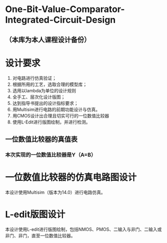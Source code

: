 # One-Bit-Value-Comparator-Integrated-Circuit-Design
## （本库为本人课程设计备份）
# 设计要求
1. 对电路进行仿真验证；
2. 根据所用的工艺，选取合理的模型库；
3. 选用以lambda为单位的设计规则
4. 全手工、层次化设计版图；
5. 达到指导书提出的设计指标要求；
6. 用Multisim进行电路的前期功能设计与仿真。
7. 用CMOS设计出合理且切实可行的一位数值比较器
8. 使用L-Edit进行版图绘制，并进行检测。
## 一位数值比较器的真值表

### 本次实现的一位数值比较器是Y（A=B）

# 一位数值比较器的仿真电路图设计
本设计使用Multisim（版本为14.0）进行电路仿真。

# L-edit版图设计
本设计使用L-edit进行版图绘制，包括NMOS、PMOS、二输入与非门、二输入或非门、非门，直至一位数值比较器。
